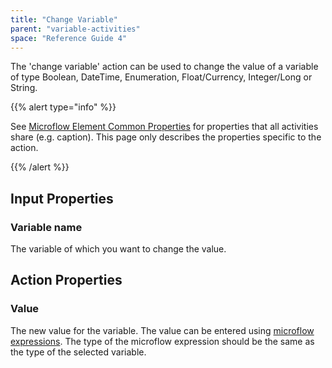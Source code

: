 ```yaml
---
title: "Change Variable"
parent: "variable-activities"
space: "Reference Guide 4"
---
```

The 'change variable' action can be used to change the value of a variable of type Boolean, DateTime, Enumeration, Float/Currency, Integer/Long or String.

{{% alert type="info" %}}

See [Microflow Element Common Properties](microflow-element-common-properties) for properties that all activities share (e.g. caption). This page only describes the properties specific to the action.

{{% /alert %}}

## Input Properties

### Variable name

The variable of which you want to change the value.

## Action Properties

### Value

The new value for the variable. The value can be entered using [microflow expressions](microflow-expressions). The type of the microflow expression should be the same as the type of the selected variable.
